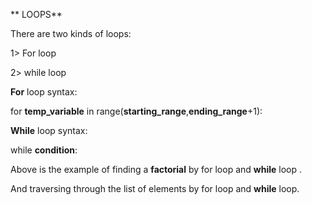 ** LOOPS**

There are two kinds of loops: 

1> For loop

2> while loop

 **For** loop syntax:
 
 for **temp_variable** in range(**starting_range**,**ending_range**+1):
 
 **While** loop syntax:
 
 while **condition**:
 
 Above is the example of finding a **factorial** by for loop and **while** loop .
 
 And traversing through the list of elements by for loop and **while** loop.
